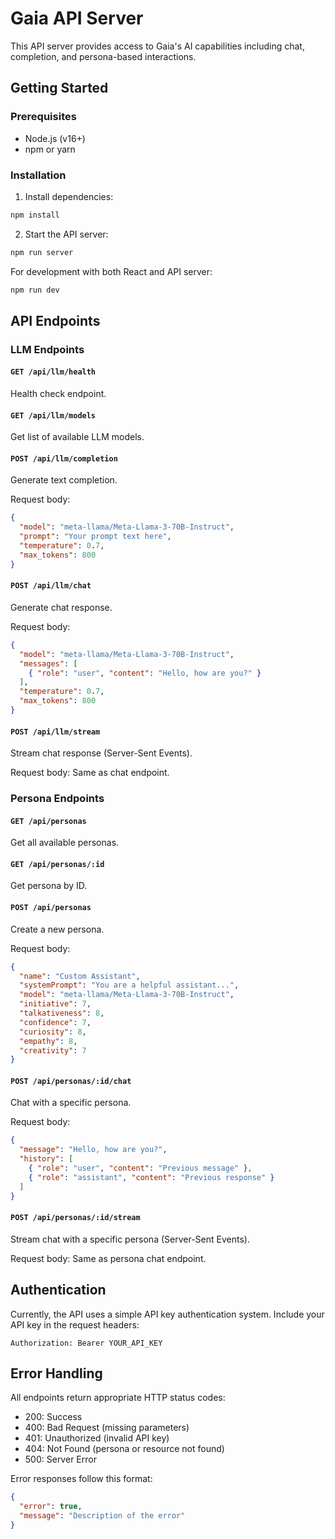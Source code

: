 # Gaia API Server

This API server provides access to Gaia's AI capabilities including chat, completion, and persona-based interactions.

## Getting Started

### Prerequisites

- Node.js (v16+)
- npm or yarn

### Installation

1. Install dependencies:
```bash
npm install
```

2. Start the API server:
```bash
npm run server
```

For development with both React and API server:
```bash
npm run dev
```

## API Endpoints

### LLM Endpoints

#### `GET /api/llm/health`
Health check endpoint.

#### `GET /api/llm/models`
Get list of available LLM models.

#### `POST /api/llm/completion`
Generate text completion.

Request body:
```json
{
  "model": "meta-llama/Meta-Llama-3-70B-Instruct",
  "prompt": "Your prompt text here",
  "temperature": 0.7,
  "max_tokens": 800
}
```

#### `POST /api/llm/chat`
Generate chat response.

Request body:
```json
{
  "model": "meta-llama/Meta-Llama-3-70B-Instruct",
  "messages": [
    { "role": "user", "content": "Hello, how are you?" }
  ],
  "temperature": 0.7,
  "max_tokens": 800
}
```

#### `POST /api/llm/stream`
Stream chat response (Server-Sent Events).

Request body: Same as chat endpoint.

### Persona Endpoints

#### `GET /api/personas`
Get all available personas.

#### `GET /api/personas/:id`
Get persona by ID.

#### `POST /api/personas`
Create a new persona.

Request body:
```json
{
  "name": "Custom Assistant",
  "systemPrompt": "You are a helpful assistant...",
  "model": "meta-llama/Meta-Llama-3-70B-Instruct",
  "initiative": 7,
  "talkativeness": 8,
  "confidence": 7,
  "curiosity": 8,
  "empathy": 8,
  "creativity": 7
}
```

#### `POST /api/personas/:id/chat`
Chat with a specific persona.

Request body:
```json
{
  "message": "Hello, how are you?",
  "history": [
    { "role": "user", "content": "Previous message" },
    { "role": "assistant", "content": "Previous response" }
  ]
}
```

#### `POST /api/personas/:id/stream`
Stream chat with a specific persona (Server-Sent Events).

Request body: Same as persona chat endpoint.

## Authentication

Currently, the API uses a simple API key authentication system. Include your API key in the request headers:

```
Authorization: Bearer YOUR_API_KEY
```

## Error Handling

All endpoints return appropriate HTTP status codes:
- 200: Success
- 400: Bad Request (missing parameters)
- 401: Unauthorized (invalid API key)
- 404: Not Found (persona or resource not found)
- 500: Server Error

Error responses follow this format:
```json
{
  "error": true,
  "message": "Description of the error"
}
```